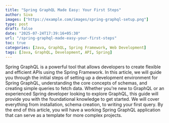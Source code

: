 ```yaml
---
title: "Spring GraphQL Made Easy: Your First Steps"
author: Siva
images: ["https://example.com/images/spring-graphql-setup.png"]
type: post
draft: false
date: "2025-07-24T17:39:16+05:30"
url: "/spring-graphql-made-easy-your-first-steps"
toc: true
categories: [Java, GraphQL, Spring Framework, Web Development]
tags: [Java, GraphQL, Development, API, Spring]
---
```


Spring GraphQL is a powerful tool that allows developers to create flexible and efficient APIs using the Spring Framework. In this article, we will guide you through the initial steps of setting up a development environment for Spring GraphQL, understanding the core concepts of schemas, and creating simple queries to fetch data. Whether you're new to GraphQL or an experienced Spring developer looking to explore GraphQL, this guide will provide you with the foundational knowledge to get started. We will cover everything from installation, schema creation, to writing your first query. By the end of this article, you will have a working Spring GraphQL application that can serve as a template for more complex projects.

